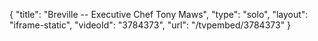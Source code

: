 {
    "title": "Breville -- Executive Chef Tony Maws",
    "type": "solo",
    "layout": "iframe-static",
    "videoId": "3784373",
    "url": "\/tvpembed\/3784373"
}